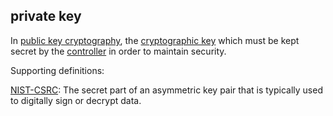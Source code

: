 ## private key

<p class="c8"><span>In </span><span class="c2"><a class="c3" href="#h.jhvr6rbo5z3q">public key cryptography</a></span><span>, the </span><span class="c2"><a class="c3" href="#h.53rzpn1yn6q7">cryptographic key</a></span><span>&nbsp;which must be kept secret by the </span><span class="c2"><a class="c3" href="#h.gemoqe2m303z">controller</a></span><span class="c0">&nbsp;in order to maintain security.</span></p><p class="c8"><span class="c0">Supporting definitions:</span></p><p class="c8"><span class="c2"><a class="c3" href="https://www.google.com/url?q=https://csrc.nist.gov/glossary/term/private_key&amp;sa=D&amp;source=editors&amp;ust=1706779842784499&amp;usg=AOvVaw0UJQ8TpG-7UOpCdGgwvYuV">NIST-CSRC</a></span><span class="c0">: The secret part of an asymmetric key pair that is typically used to digitally sign or decrypt data.</span></p>

